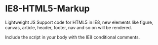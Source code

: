 IE8-HTML5-Markup
=================

Lightweight JS Support code for HTML5 in IE8, new elements like figure, canvas, article, header, footer, nav and so on will be rendered.

Include the script in your body with the IE8 conditional comments.
